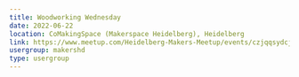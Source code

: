 ```yaml
---
title: Woodworking Wednesday
date: 2022-06-22
location: CoMakingSpace (Makerspace Heidelberg), Heidelberg
link: https://www.meetup.com/Heidelberg-Makers-Meetup/events/czjqqsydcjbdc/
usergroup: makershd
type: usergroup
---
```

